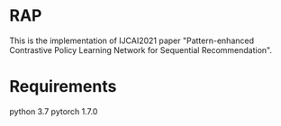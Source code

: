 # RAP
This is the implementation of IJCAI2021 paper "Pattern-enhanced Contrastive Policy Learning Network for Sequential Recommendation".

# Requirements
python 3.7
pytorch 1.7.0

